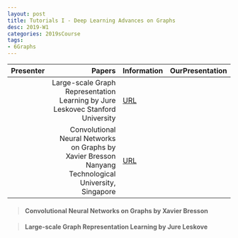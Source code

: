 ```yaml
---
layout: post
title: Tutorials I - Deep Learning Advances on Graphs 
desc: 2019-W1
categories: 2019sCourse
tags:
- 6Graphs
---
```


| Presenter | Papers | Information| OurPresentation |
| -----: | ----------: | :----- | :----- |
|  |    Large-scale Graph Representation Learning  by Jure Leskovec Stanford University  |  [URL](http://www.ipam.ucla.edu/abstract/?tid=14555&pcode=DLT2018) | | 
|  | Convolutional Neural Networks on Graphs by Xavier Bresson Nanyang Technological University, Singapore   |  [URL](http://www.ipam.ucla.edu/abstract/?tid=14506&pcode=DLT2018) | | 


> ####  Convolutional Neural Networks on Graphs by Xavier Bresson


> ####  Large-scale Graph Representation Learning  by Jure Leskove


